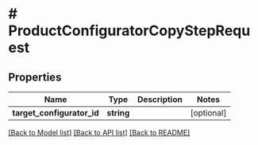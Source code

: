 # # ProductConfiguratorCopyStepRequest


## Properties 


Name | Type | Description | Notes
------------ | ------------- | ------------- | -------------
**target_configurator_id**| **string** |   | [optional]


[[Back to Model list]](../../README.md#models) [[Back to API list]](../../README.md#endpoints) [[Back to README]](../../README.md)

